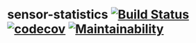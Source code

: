 # sensor-statistics [![Build Status](https://travis-ci.com/Hotrook/sensor-statistics.svg?branch=master)](https://travis-ci.com/Hotrook/sensor-statistics) [![codecov](https://codecov.io/gh/Hotrook/sensor-statistics/branch/master/graph/badge.svg)](https://codecov.io/gh/Hotrook/sensor-statistics) [![Maintainability](https://api.codeclimate.com/v1/badges/d271d121a131822dcbfa/maintainability)](https://codeclimate.com/github/Hotrook/sensor-statistics/maintainability)
